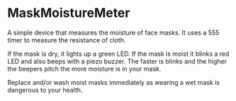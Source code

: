 # MaskMoistureMeter

A simple device that measures the moisture of face masks. It uses a 555 timer to measure the resistance of cloth.

If the mask is dry, it lights up a green LED. If the mask is moist it blinks a red LED and also beeps with a piezo buzzer.
The faster is blinks and the higher the beepers pitch the more moisture is in your mask.

Replace and/or wash moist masks immediately as wearing a wet mask is dangerous to your health.

